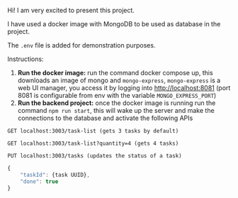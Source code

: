 Hi! I am very excited to present this project.

I have used a docker image with MongoDB to be used as database in the project.

The `.env` file is added for demonstration purposes.

Instructions:

1. **Run the docker image:** run the command docker compose up, this downloads an image of mongo and `mongo-express`, `mongo-express` is a web UI manager, you access it by logging into [http://localhost:8081](http://localhost:8081/) (port 8081 is configurable from env with the variable `MONGO_EXPRESS_PORT`)
2. **Run the backend project:** once the docker image is running run the command `npm run start`, this will wake up the server and make the connections to the database and activate the following APIs

`GET localhost:3003/task-list (gets 3 tasks by default)`

`GET localhost:3003/task-list?quantity=4 (gets 4 tasks)`

`PUT localhost:3003/tasks (updates the status of a task)`

```jsx
{
	"taskId": {task UUID},
	"done": true
}
```